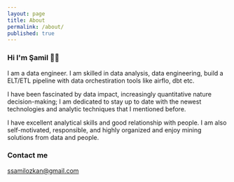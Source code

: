 ```yaml
---
layout: page
title: About
permalink: /about/
published: true
---
```




### Hi I'm Şamil 👋🏼

I am a data engineer. I am skilled in data analysis, data engineering, build a ELT/ETL pipeline with data orchestiration tools like airflo, dbt etc.

I have been fascinated by data impact, increasingly quantitative nature decision-making; I am dedicated to stay up to date with the newest technologies and analytic techniques that I mentioned before.

I have excellent analytical skills and good relationship with people. I am also self-motivated, responsible, and highly organized and enjoy mining solutions from data and people.

### Contact me

[ssamilozkan@gmail.com](mailto:ssamilozkan@gmail.com)
